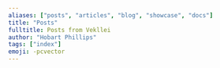 ```yaml
---
aliases: ["posts", "articles", "blog", "showcase", "docs"]
title: "Posts"
fulltitle: Posts from Vekllei
author: "Hobart Phillips"
tags: ["index"]
emoji: -pcvector
---
```

